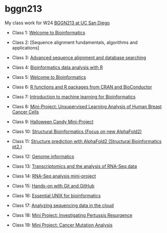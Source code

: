 # bggn213
My class work for W24 [BGGN213 at UC San Diego](https://bioboot.github.io/bggn213_W24/)

- Class 1: [Welcome to Bioinformatics](https://github.com/soygabycaen/bggn213/blob/main/Class01/lab1.pdf)

- Class 2: [Sequence alignment fundamentals, algorithms and applications]

- Class 3: [Advanced sequence alignment and database searching]()

- Class 4: [Bioinformatics data analysis with R]()

- Class 5: [Welcome to Bioinformatics](https://bioboot.github.io/bggn213_W24/class-material/lab1.pdf)

- Class 6: [R functions and R packages from CRAN and BioConductor]()

- Class 7: [Introduction to machine learning for Bioinformatics]()

- Class 8: [Mini-Project: Unsupervised Learning
Analysis of Human Breast Cancer Cells](https://github.com/soygabycaen/bggn213/blob/main/Class08/class08.md)

- Class 9: [Halloween Candy Mini-Project](https://bioboot.github.io/bggn213_W24/class-material/Halloween_candy.html)

- Class 10: [Structural Bioinformatics (Focus on new AlphaFold2)]()

- Class 11: [Structure prediction with AlphaFold2 (Structural Bioinformatics pt2.)]() 

- Class 12: [Genome informatics]()

- Class 13: [Transcriptomics and the analysis of RNA-Seq data]()

- Class 14: [RNA-Seq analysis mini-project]()

- Class 15: [Hands-on with Git and GitHub]()

- Class 16: [Essential UNIX for bioinformatics]()

- Class 17: [Analyzing sequencing data in the cloud]()

- Class 18: [Mini Project: Investigating Pertussis Resurgence]()

- Class 19: [Mini Project: Cancer Mutation Analysis]()

